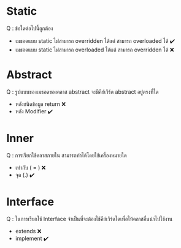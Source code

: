 # Static
Q : ข้อใดต่อไปนี้ถูกต้อง
* เมธอดแบบ static ไม่สามารถ overridden ได้แต่ สามารถ overloaded ได้ ✔️
* เมธอดแบบ static ไม่สามารถ overloaded ได้แต่ สามารถ overridden ได้ ❌ 

# Abstract
Q : รูปแบบของเมธอดของคลาส abstract จะมีคีย์เวิร์ด abstract อยู่ตรงที่ใด
* หลังชนิดข้อมูล return ❌ 
* หลัง Modifier ✔️

# Inner
Q : การเรียกใช้คลาสภายใน สามารถทำได้โดยใช้เครื่องหมายใด
* เท่ากับ ( = ) ❌ 
* จุด (.) ✔️

# Interface
Q : ในการเรียกใช้ Interface จำเป็นที่จะต้องใช้คีย์เวิร์ดใดเพื่อให้คลาสอื่นนำไปใช้งาน
* extends ❌ 
* implement ✔️
